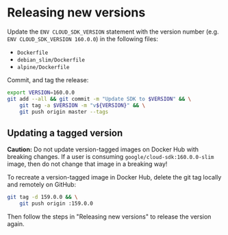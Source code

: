 # Releasing new versions

Update the `ENV CLOUD_SDK_VERSION` statement with the version number (e.g. `ENV CLOUD_SDK_VERSION 160.0.0`) in the 
following files:

* `Dockerfile`
* `debian_slim/Dockerfile`
* `alpine/Dockerfile`

Commit, and tag the release:

```bash
export VERSION=160.0.0
git add --all && git commit -m "Update SDK to $VERSION" && \
    git tag -a $VERSION -m "v${VERSION}" && \
    git push origin master --tags
```


## Updating a tagged version

**Caution:** Do not update version-tagged images on Docker Hub with breaking
changes. If a user is consuming `google/cloud-sdk:160.0.0-slim` image, then do
not change that image in a breaking way!

To recreate a version-tagged image in Docker Hub, delete the git tag locally
and remotely on GitHub:

```bash
git tag -d 159.0.0 && \
    git push origin :159.0.0
```

Then follow the steps in "Releasing new versions" to release the version
again.
